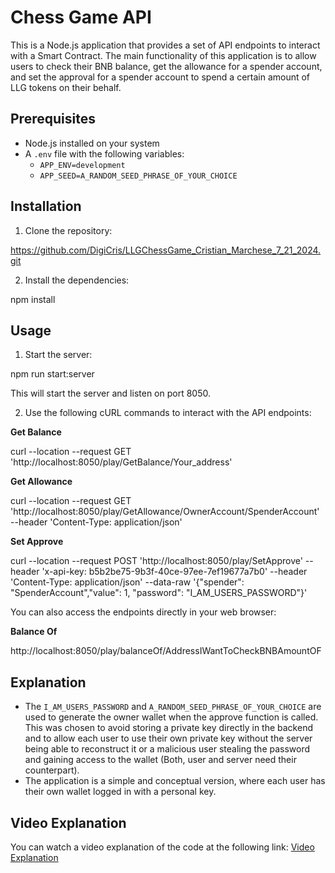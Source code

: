 # Chess Game API

This is a Node.js application that provides a set of API endpoints to interact with a Smart Contract. The main functionality of this application is to allow users to check their BNB balance, get the allowance for a spender account, and set the approval for a spender account to spend a certain amount of LLG tokens on their behalf.

## Prerequisites

- Node.js installed on your system
- A `.env` file with the following variables:
  - `APP_ENV=development`
  - `APP_SEED=A_RANDOM_SEED_PHRASE_OF_YOUR_CHOICE`

## Installation

1. Clone the repository:

https://github.com/DigiCris/LLGChessGame_Cristian_Marchese_7_21_2024.git

2. Install the dependencies:

npm install

## Usage

1. Start the server:

npm run start:server

This will start the server and listen on port 8050.

2. Use the following cURL commands to interact with the API endpoints:

**Get Balance**

curl --location --request GET 'http://localhost:8050/play/GetBalance/Your_address'

**Get Allowance**

curl --location --request GET 'http://localhost:8050/play/GetAllowance/OwnerAccount/SpenderAccount' --header 'Content-Type: application/json'

**Set Approve**

curl --location --request POST 'http://localhost:8050/play/SetApprove' --header 'x-api-key: b5b2be75-9b3f-40ce-97ee-7ef19677a7b0' --header 'Content-Type: application/json' --data-raw '{"spender": "SpenderAccount","value": 1, "password": "I_AM_USERS_PASSWORD"}'

You can also access the endpoints directly in your web browser:

**Balance Of**

http://localhost:8050/play/balanceOf/AddressIWantToCheckBNBAmountOF

## Explanation

- The `I_AM_USERS_PASSWORD` and `A_RANDOM_SEED_PHRASE_OF_YOUR_CHOICE` are used to generate the owner wallet when the approve function is called. This was chosen to avoid storing a private key directly in the backend and to allow each user to use their own private key without the server being able to reconstruct it or a malicious user stealing the password and gaining access to the wallet (Both, user and server need their counterpart).
- The application is a simple and conceptual version, where each user has their own wallet logged in with a personal key.

## Video Explanation

You can watch a video explanation of the code at the following link:
[Video Explanation](https://www.awesomescreenshot.com/video/29757978?key=0a8947eafd54d11361c6cfea13ff3f44)